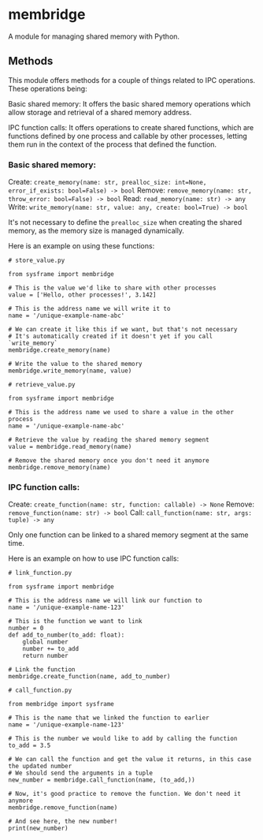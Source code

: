 # membridge

A module for managing shared memory with Python.


## Methods

This module offers methods for a couple of things related to IPC operations. These operations being:

Basic shared memory:
It offers the basic shared memory operations which allow storage and retrieval of a shared memory address.

IPC function calls:
It offers operations to create shared functions, which are functions defined by one process and callable by other processes, letting them run in the context of the process that defined the function.


### Basic shared memory:

Create: `create_memory(name: str, prealloc_size: int=None, error_if_exists: bool=False) -> bool`
Remove: `remove_memory(name: str, throw_error: bool=False) -> bool`
Read:   `read_memory(name: str) -> any`
Write:  `write_memory(name: str, value: any, create: bool=True) -> bool`

It's not necessary to define the `prealloc_size` when creating the shared memory, as the memory size is managed dynamically.

Here is an example on using these functions:

```
# store_value.py

from sysframe import membridge

# This is the value we'd like to share with other processes
value = ['Hello, other processes!', 3.142]

# This is the address name we will write it to
name = '/unique-example-name-abc'

# We can create it like this if we want, but that's not necessary
# It's automatically created if it doesn't yet if you call `write_memory`
membridge.create_memory(name)

# Write the value to the shared memory
membridge.write_memory(name, value)
```
```
# retrieve_value.py

from sysframe import membridge

# This is the address name we used to share a value in the other process
name = '/unique-example-name-abc'

# Retrieve the value by reading the shared memory segment
value = membridge.read_memory(name)

# Remove the shared memory once you don't need it anymore
membridge.remove_memory(name)
```

### IPC function calls:

Create: `create_function(name: str, function: callable) -> None`
Remove: `remove_function(name: str) -> bool`
Call:   `call_function(name: str, args: tuple) -> any`

Only one function can be linked to a shared memory segment at the same time.

Here is an example on how to use IPC function calls:
```
# link_function.py

from sysframe import membridge

# This is the address name we will link our function to
name = '/unique-example-name-123'

# This is the function we want to link
number = 0
def add_to_number(to_add: float):
    global number
    number += to_add
    return number

# Link the function
membridge.create_function(name, add_to_number)
```
```
# call_function.py

from membridge import sysframe

# This is the name that we linked the function to earlier
name = '/unique-example-name-123'

# This is the number we would like to add by calling the function
to_add = 3.5

# We can call the function and get the value it returns, in this case the updated number
# We should send the arguments in a tuple
new_number = membridge.call_function(name, (to_add,))

# Now, it's good practice to remove the function. We don't need it anymore
membridge.remove_function(name)

# And see here, the new number!
print(new_number)
```

